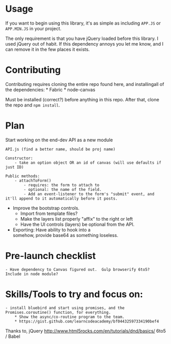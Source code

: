# Usage

If you want to begin using this library, it's as simple as including `APP.JS` or `APP.MIN.JS` in your project. 

The only requirement is that you have jQuery loaded before this library.  I used jQuery out of habit.  If this dependency annoys you let me know, and I can remove it in the few places it exists.


# Contributing

Contributing requires cloning the entire repo found here, and installingall of the dependencies:
    * Fabric
    * node-canvas

Must be installed (correct?) before anything in this repo.  After that, clone the repo and `npm install`.




# Plan

Start working on the end-dev API as a new module

    API.js (find a better name, should be proj name)

    Constructor:
        - take an option object OR an id of canvas (will use defaults if just ID)

    Public methods:
        - attachToForm()
            - requires: the form to attach to
            - optional: the name of the field.
            - Add an event-listener to the form's "submit" event, and it'll append to it automatically before it posts.





* Improve the bootstrap controls. 
    - Import from template files?
    - Make the layers list properly "affix" to the right or left 
    - Have the UI controls (layers) be optional from the API.
* Exporting: Have ability to hook into a <form> somehow, provide base64 as something loseless.




# Pre-launch checklist
    - Have dependency to Canvas figured out.  Gulp browserify 6to5?  Include in node module?

# Skills/Tools to try and focus on:
    - install bluebird and start using promises, and the Promises.coroutine() function, for everything.
        * Show the async/co-routine program to the team.
        * https://gist.github.com/learncodeacademy/bf04432597334190bef4



Thanks to,
    jQuery
    http://www.html5rocks.com/en/tutorials/dnd/basics/
    6to5 / Babel


